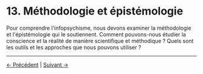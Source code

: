 # 13. Méthodologie et épistémologie

Pour comprendre l'infopsychisme, nous devons examiner la méthodologie et l'épistémologie qui le soutiennent. Comment pouvons-nous étudier la conscience et la réalité de manière scientifique et méthodique ? Quels sont les outils et les approches que nous pouvons utiliser ?

---
<div class="navigation-links">
<a href="12_Critiques_et_arguments_contraires.md" class="nav-link prev-link">← Précédent</a> | <a href="14_Approfondissement_éthique.md" class="nav-link next-link">Suivant →</a>
</div>
